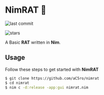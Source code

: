 
# NimRAT 🐀
![last commit](https://img.shields.io/github/last-commit/aC5ro/nimrat?color=yellow)

![stars](https://img.shields.io/github/stars/aC5ro/nimrat?style=flat&color=yellow)

A Basic **RAT** written in **Nim**.

## Usage
Follow these steps to get started with **NimRAT**
```bash
$ git clone https://github.com/aC5ro/nimrat
$ cd nimrat
$ nim c -d:release -app:gui nimrat.nim
```
